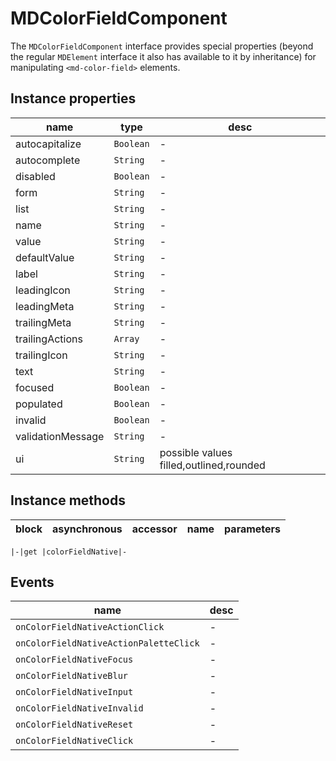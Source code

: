 # MDColorFieldComponent
The `MDColorFieldComponent` interface provides special properties (beyond the regular `MDElement` interface it also has available to it by inheritance) for manipulating `<md-color-field>` elements.

## Instance properties

name|type|desc
---|---|---
autocapitalize|`Boolean`|-
autocomplete|`String`|-
disabled|`Boolean`|-
form|`String`|-
list|`String`|-
name|`String`|-
value|`String`|-
defaultValue|`String`|-
label|`String`|-
leadingIcon|`String`|-
leadingMeta|`String`|-
trailingMeta|`String`|-
trailingActions|`Array`|-
trailingIcon|`String`|-
text|`String`|-
focused|`Boolean`|-
populated|`Boolean`|-
invalid|`Boolean`|-
validationMessage|`String`|-
ui|`String`|possible values filled,outlined,rounded

## Instance methods

block|asynchronous|accessor|name|parameters
---|---|---|---|---

    |-|get |colorFieldNative|-

## Events

name|desc
---|---
`onColorFieldNativeActionClick`|-
`onColorFieldNativeActionPaletteClick`|-
`onColorFieldNativeFocus`|-
`onColorFieldNativeBlur`|-
`onColorFieldNativeInput`|-
`onColorFieldNativeInvalid`|-
`onColorFieldNativeReset`|-
`onColorFieldNativeClick`|-
